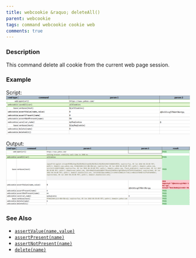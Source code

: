 ```yaml
---
title: webcookie &raquo; deleteAll()
parent: webcookie
tags: command webcookie cookie web
comments: true
---
```



### Description
This command delete all cookie from the current web page session.


### Example
Script:<br/>
![](image/deleteAll_01.png)

Output:<br/>
![](image/deleteAll_02.png)


### See Also
- [`assertValue(name,value)`](assertValue(name,value))
- [`assertPresent(name)`](assertPresent(name))
- [`assertNotPresent(name)`](assertNotPresent(name))
- [`delete(name)`](delete(name))
